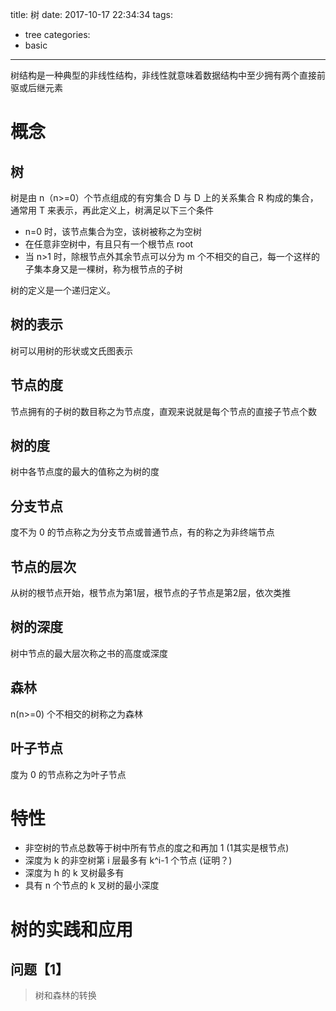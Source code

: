 title: 树
date: 2017-10-17 22:34:34
tags:
- tree
categories:
- basic
---

树结构是一种典型的非线性结构，非线性就意味着数据结构中至少拥有两个直接前驱或后继元素

# 概念

## 树

树是由 n（n>=0）个节点组成的有穷集合 D 与 D 上的关系集合 R 构成的集合，通常用 T 来表示，再此定义上，树满足以下三个条件
- n=0 时，该节点集合为空，该树被称之为空树
- 在任意非空树中，有且只有一个根节点 root
- 当 n>1 时，除根节点外其余节点可以分为 m 个不相交的自己，每一个这样的子集本身又是一棵树，称为根节点的子树

树的定义是一个递归定义。

## 树的表示

树可以用树的形状或文氏图表示

## 节点的度

节点拥有的子树的数目称之为节点度，直观来说就是每个节点的直接子节点个数

## 树的度

树中各节点度的最大的值称之为树的度

## 分支节点

度不为 0 的节点称之为分支节点或普通节点，有的称之为非终端节点

## 节点的层次

从树的根节点开始，根节点为第1层，根节点的子节点是第2层，依次类推

## 树的深度

树中节点的最大层次称之书的高度或深度

## 森林

n(n>=0) 个不相交的树称之为森林

## 叶子节点

度为 0 的节点称之为叶子节点

# 特性

- 非空树的节点总数等于树中所有节点的度之和再加 1 (1其实是根节点)
- 深度为 k 的非空树第 i 层最多有 k^i-1 个节点 (证明？)
- 深度为 h 的 k 叉树最多有
- 具有 n 个节点的 k 叉树的最小深度

# 树的实践和应用

## 问题【1】

> 树和森林的转换